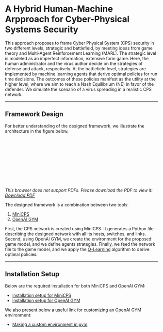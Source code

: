 # A Hybrid Human-Machine Arpproach for Cyber-Physical Systems Security

This approach proposes to frame Cyber Physical System (CPS) security in two different levels, strategic and battlefield, by meeting ideas from game theory and Multi-Agent Reinforcement Learning (MARL). The strategic level is modeled as an imperfect information, extensive form game. Here, the human administrator and the virus author decide on the strategies of defense and attack, respectively. At the battlefield level, strategies are implemented by machine learning agents that derive optimal policies for run time decisions. The outcomes of these policies manifest as the utility at the higher level, where we aim to reach a Nash Equilibrium (NE) in favor of the defender. We simulate the scenario of a virus spreading in a realistic CPS network.

-----------------------------

## Framework Design

For better understanding of the designed framework, we illustrate the architecture in the figure below.

<object data="https://josephkhoury95.github.io/Architecture.pdf" type="application/pdf" width="700px" height="700px">
    <embed src="https://josephkhoury95.github.io/Architecture.pdf">
        <p><i>This browser does not support PDFs. Please download the PDF to view it:
            <a href="https://josephkhoury95.github.io/Architecture.pdf">Download PDF</a></i>
        </p>
    </embed>
</object>

The designed framework is a combination between two tools:

1. [MiniCPS](https://github.com/scy-phy/minicps "minicps github repo")
2. [OpenAI GYM](https://github.com/openai/gym "openai gym github repo")

First, the CPS network is created using MiniCPS. It generates a Python file describing the designed network with all its hosts, switches, and links. Second, using OpenAI GYM, we create the environment for the proposed game model, and we define agents strategies. Finally, we feed the network file to the game model, and we apply the [Q-Learning](https://en.wikipedia.org/wiki/Q-learning "q-learning wikipedia") algorithm to derive optimal policies.

___
## Installation Setup
Below are the required installation for both MiniCPS and OpenAI GYM:

* [Installation setup for MiniCPS](https://minicps.readthedocs.io/en/latest/userguide.html#installation "minicps installation setup")
* [Installation setup for OpenAI GYM](https://github.com/openai/gym#installation "openai gym installation setup")

We also present below a useful link for customizing an OpenAI GYM environment:

* [Making a custom environment in gym](https://medium.com/@apoddar573/making-your-own-custom-environment-in-gym-c3b65ff8cdaa "openai gym custom environment")


